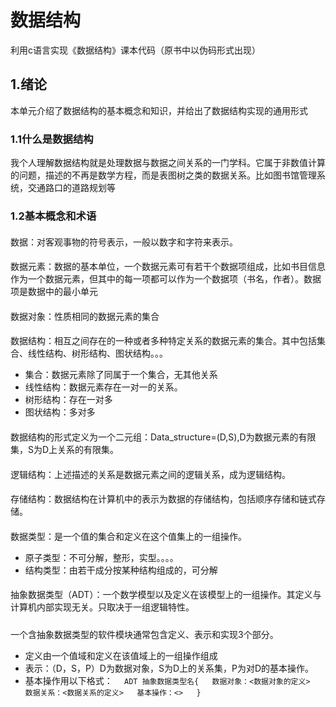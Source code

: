 # 数据结构
利用c语言实现《数据结构》课本代码（原书中以伪码形式出现）
## 1.绪论
本单元介绍了数据结构的基本概念和知识，并给出了数据结构实现的通用形式
### 1.1什么是数据结构
   我个人理解数据结构就是处理数据与数据之间关系的一门学科。它属于非数值计算的问题，描述的不再是数学方程，而是表图树之类的数据关系。比如图书馆管理系统，交通路口的道路规划等
### 1.2基本概念和术语
   #### 
   数据：对客观事物的符号表示，一般以数字和字符来表示。
   #### 
   数据元素：数据的基本单位，一个数据元素可有若干个数据项组成，比如书目信息作为一个数据元素，但其中的每一项都可以作为一个数据项（书名，作者）。数据项是数据中的最小单元
   #### 
   数据对象：性质相同的数据元素的集合
   ####
   数据结构：相互之间存在的一种或者多种特定关系的数据元素的集合。其中包括集合、线性结构、树形结构、图状结构。。。
   * 集合：数据元素除了同属于一个集合，无其他关系
   * 线性结构：数据元素存在一对一的关系。
   * 树形结构：存在一对多
   * 图状结构：多对多
   ####
   数据结构的形式定义为一个二元组：Data_structure=(D,S),D为数据元素的有限集，S为D上关系的有限集。
   ####
   逻辑结构：上述描述的关系是数据元素之间的逻辑关系，成为逻辑结构。
   ####
   存储结构：数据结构在计算机中的表示为数据的存储结构，包括顺序存储和链式存储。
   ####
   数据类型：是一个值的集合和定义在这个值集上的一组操作。
   * 原子类型：不可分解，整形，实型。。。。
   * 结构类型：由若干成分按某种结构组成的，可分解
   ####
   抽象数据类型（ADT）：一个数学模型以及定义在该模型上的一组操作。其定义与计算机内部实现无关。只取决于一组逻辑特性。
   #####
   一个含抽象数据类型的软件模块通常包含定义、表示和实现3个部分。
   * 定义由一个值域和定义在该值域上的一组操作组成
   * 表示：（D，S，P）D为数据对象，S为D上的关系集，P为对D的基本操作。
   * 基本操作用以下格式：
   `  
   ADT 抽象数据类型名{  
     数据对象：<数据对象的定义>  
     数据关系：<数据关系的定义>  
     基本操作：<>  
   }  `
   
   
   
